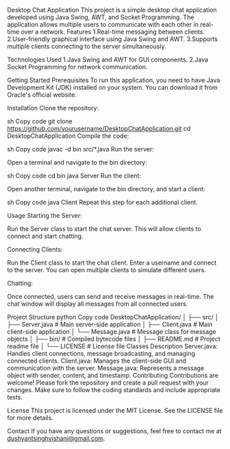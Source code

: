 Desktop Chat Application
This project is a simple desktop chat application developed using Java Swing, AWT, and Socket Programming. The application allows multiple users to communicate with each other in real-time over a network.
Features
1.Real-time messaging between clients.
2.User-friendly graphical interface using Java Swing and AWT.
3.Supports multiple clients connecting to the server simultaneously.

Technologies Used
1.Java Swing and AWT for GUI components.
2.Java Socket Programming for network communication.

Getting Started
Prerequisites
To run this application, you need to have Java Development Kit (JDK) installed on your system. You can download it from Oracle's official website.

Installation
Clone the repository:

sh
Copy code
git clone https://github.com/yourusername/DesktopChatApplication.git
cd DesktopChatApplication
Compile the code:

sh
Copy code
javac -d bin src/*.java
Run the server:

Open a terminal and navigate to the bin directory:

sh
Copy code
cd bin
java Server
Run the client:

Open another terminal, navigate to the bin directory, and start a client:

sh
Copy code
java Client
Repeat this step for each additional client.

Usage
Starting the Server:

Run the Server class to start the chat server. This will allow clients to connect and start chatting.

Connecting Clients:

Run the Client class to start the chat client. Enter a username and connect to the server. You can open multiple clients to simulate different users.

Chatting:

Once connected, users can send and receive messages in real-time. The chat window will display all messages from all connected users.

Project Structure
python
Copy code
DesktopChatApplication/
│
├── src/
│   ├── Server.java       # Main server-side application
│   ├── Client.java       # Main client-side application
│   └── Message.java      # Message class for message objects
│
├── bin/                  # Compiled bytecode files
│
├── README.md             # Project readme file
│
└── LICENSE               # License file
Classes Description
Server.java: Handles client connections, message broadcasting, and managing connected clients.
Client.java: Manages the client-side GUI and communication with the server.
Message.java: Represents a message object with sender, content, and timestamp.
Contributing
Contributions are welcome! Please fork the repository and create a pull request with your changes. Make sure to follow the coding standards and include appropriate tests.

License
This project is licensed under the MIT License. See the LICENSE file for more details.

Contact
If you have any questions or suggestions, feel free to contact me at dushyantsinghvishani@gmail.com.


